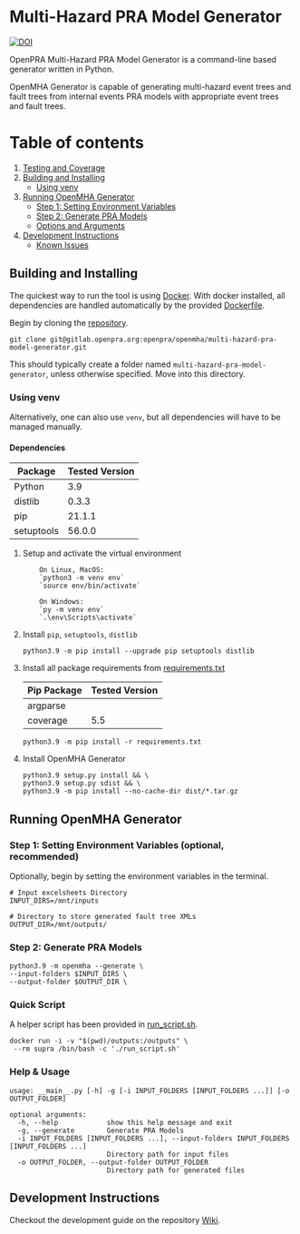 # Multi-Hazard PRA Model Generator 

<a href="https://doi.org/10.5281/10.5281/zenodo.15298045"><img src="https://zenodo.org/badge/DOI/10.5281/10.5281/zenodo.15298045.svg" alt="DOI"></a>

OpenPRA Multi-Hazard PRA Model Generator is a command-line based generator written in Python. 

OpenMHA Generator is capable of generating multi-hazard event trees and fault trees from internal events PRA models with appropriate event trees and fault trees.

# Table of contents
1. [Testing and Coverage](#testing)
2. [Building and Installing](#building)
   - [Using venv](#building-using-venv)
3. [Running OpenMHA Generator](#running-openmha-generator)
   - [Step 1: Setting Environment Variables](#setting-env-vars)
   - [Step 2: Generate PRA Models](#generate-pra-models)
   - [Options and Arguments](#opt-args)
4. [Development Instructions](#development-instructions)
   - [Known Issues](#known-issues)

## <a name="building">Building and Installing</a>
The quickest way to run the tool is using [Docker](https://docs.docker.com/get-started/). With docker installed, all dependencies are handled automatically by the provided [Dockerfile](./Dockerfile).

Begin by cloning the [repository](https://gitlab.openpra.org/openpra/openmha/multi-hazard-pra-model-generator).
```shell
git clone git@gitlab.openpra.org:openpra/openmha/multi-hazard-pra-model-generator.git
```
This should typically create a folder named `multi-hazard-pra-model-generator`, unless otherwise specified. Move into this directory.

### <a name="building-using-venv">Using venv</a>
Alternatively, one can also use `venv`, but all dependencies will have to be managed manually. 

#### Dependencies
| Package    | Tested Version  |
|------------|-----------------|
| Python     | 3.9             |
| distlib    | 0.3.3           |
| pip        | 21.1.1          | 
| setuptools | 56.0.0          |

1. Setup and activate the virtual environment

           On Linux, MacOS:
           `python3 -m venv env`
           `source env/bin/activate`

           On Windows:
           `py -m venv env`
           `.\env\Scripts\activate`

2. Install `pip`, `setuptools`, `distlib`
    ```shell
    python3.9 -m pip install --upgrade pip setuptools distlib
    ```

3. Install all package requirements from [requirements.txt](./requirements.txt)

   | Pip Package | Tested Version  |
   |------------ |-----------------|
   | argparse    |                 |
   | coverage    | 5.5             |


    ```shell
    python3.9 -m pip install -r requirements.txt
    ```
4. Install OpenMHA Generator
    ```shell
    python3.9 setup.py install && \
    python3.9 setup.py sdist && \
    python3.9 -m pip install --no-cache-dir dist/*.tar.gz
    ```

## <a name="running-supra">Running OpenMHA Generator</a>
### <a name="setting-env-vars">Step 1: Setting Environment Variables</a> (optional, recommended)
Optionally, begin by setting the environment variables in the terminal.
```shell
# Input excelsheets Directory
INPUT_DIRS=/mnt/inputs

# Directory to store generated fault tree XMLs
OUTPUT_DIR=/mnt/outputs/
```
### <a name="generate-pra-models">Step 2: Generate PRA Models</a>
```shell
python3.9 -m openmha --generate \
--input-folders $INPUT_DIRS \
--output-folder $OUTPUT_DIR \
```

### <a name="quick-script">Quick Script</a>
A helper script has been provided in [run_script.sh](./run_script.sh).
```shell
docker run -i -v "$(pwd)/outputs:/outputs" \
 --rm supra /bin/bash -c './run_script.sh'
```

### <a name="help-usage">Help & Usage</a>
```shell
usage: __main__.py [-h] -g [-i INPUT_FOLDERS [INPUT_FOLDERS ...]] [-o OUTPUT_FOLDER]

optional arguments:
  -h, --help            show this help message and exit
  -g, --generate        Generate PRA Models
  -i INPUT_FOLDERS [INPUT_FOLDERS ...], --input-folders INPUT_FOLDERS [INPUT_FOLDERS ...]
                        Directory path for input files
  -o OUTPUT_FOLDER, --output-folder OUTPUT_FOLDER
                        Directory path for generated files
```

## <a name="development-instructions">Development Instructions</a>
Checkout the development guide on the repository [Wiki](https://gitlab.openpra.org/openpra/openmha/multi-hazard-pra-model-generator/-/wikis/home).



